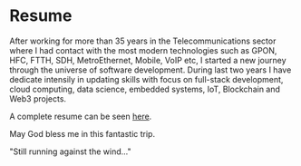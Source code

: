# Resume

After working for more than 35 years in the Telecommunications sector where I had contact with the most modern technologies such as GPON, HFC, FTTH, SDH, MetroEthernet, Mobile, VoIP etc, I started a new journey through the universe of software development. During last two years I have dedicate intensily in updating skills with focus on full-stack development, cloud computing, data science, embedded systems, IoT, Blockchain and Web3 projects.

A complete resume can be seen [here](https://aiplbh.github.io/resume/).

May God bless me in this fantastic trip. 
 
"Still running against the wind..."



